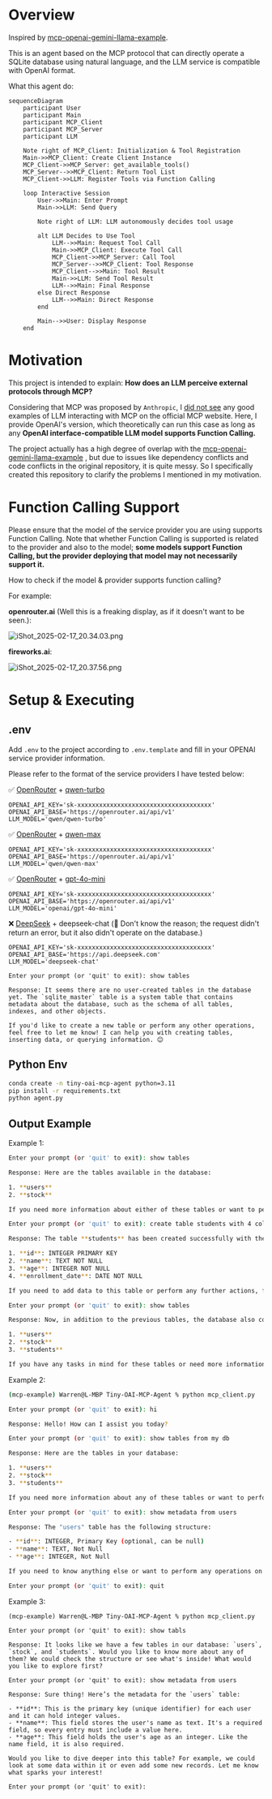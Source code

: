 # Overview

Inspired by [mcp-openai-gemini-llama-example](https://github.com/philschmid/mcp-openai-gemini-llama-example).

This is an agent based on the MCP protocol that can directly operate a SQLite database using natural language, and the LLM service is compatible with OpenAI format.

What this agent do:

```mermaid
sequenceDiagram
    participant User
    participant Main
    participant MCP_Client
    participant MCP_Server
    participant LLM

    Note right of MCP_Client: Initialization & Tool Registration
    Main->>MCP_Client: Create Client Instance
    MCP_Client->>MCP_Server: get_available_tools()
    MCP_Server-->>MCP_Client: Return Tool List
    MCP_Client->>LLM: Register Tools via Function Calling
    
    loop Interactive Session
        User->>Main: Enter Prompt
        Main->>LLM: Send Query
        
        Note right of LLM: LLM autonomously decides tool usage
        
        alt LLM Decides to Use Tool
            LLM-->>Main: Request Tool Call
            Main->>MCP_Client: Execute Tool Call
            MCP_Client->>MCP_Server: Call Tool
            MCP_Server-->>MCP_Client: Tool Response
            MCP_Client-->>Main: Tool Result
            Main->>LLM: Send Tool Result
            LLM-->>Main: Final Response
        else Direct Response
            LLM-->>Main: Direct Response
        end
        
        Main-->>User: Display Response
    end
```

# Motivation

This project is intended to explain: **How does an LLM perceive external protocols through MCP?**

Considering that MCP was proposed by `Anthropic`, I [did not see](https://github.com/modelcontextprotocol/python-sdk/issues/161) any good examples of LLM interacting with MCP on the official MCP website. Here, I provide OpenAI's version, which theoretically can run this case as long as any **OpenAI interface-compatible LLM model supports Function Calling.**

The project actually has a high degree of overlap with the [mcp-openai-gemini-llama-example](https://github.com/philschmid/mcp-openai-gemini-llama-example) , but due to issues like dependency conflicts and code conflicts in the original repository, it is quite messy. So I specifically created this repository to clarify the problems I mentioned in my motivation.

# Function Calling Support

Please ensure that the model of the service provider you are using supports Function Calling. Note that whether Function Calling is supported is related to the provider and also to the model; **some models support Function Calling, but the provider deploying that model may not necessarily support it.**

How to check if the model & provider supports function calling? 

For example:

**openrouter.ai** (Well this is a freaking display, as if it doesn't want to be seen.):

![iShot_2025-02-17_20.34.03.png](https://s2.loli.net/2025/02/17/yjlRnSC7bgK34tF.png)

**fireworks.ai**:

![iShot_2025-02-17_20.37.56.png](https://s2.loli.net/2025/02/17/hSkvYVCnuoAHfMN.png)

# Setup & Executing

## .env

Add `.env` to the project according to `.env.template` and fill in your OPENAI service provider information.

Please refer to the format of the service providers I have tested below:

✅ [OpenRouter](https://openrouter.ai/) + [qwen-turbo](https://openrouter.ai/qwen/qwen-turbo)	

```
OPENAI_API_KEY='sk-xxxxxxxxxxxxxxxxxxxxxxxxxxxxxxxxxxxxx'
OPENAI_API_BASE='https://openrouter.ai/api/v1'
LLM_MODEL='qwen/qwen-turbo'
```

✅ [OpenRouter](https://openrouter.ai/) + [qwen-max](https://openrouter.ai/qwen/qwen-max)

```
OPENAI_API_KEY='sk-xxxxxxxxxxxxxxxxxxxxxxxxxxxxxxxxxxxxx'
OPENAI_API_BASE='https://openrouter.ai/api/v1'
LLM_MODEL='qwen/qwen-max'
```

✅ [OpenRouter](https://openrouter.ai/) + [gpt-4o-mini](https://openrouter.ai/openai/gpt-4o-mini)

```
OPENAI_API_KEY='sk-xxxxxxxxxxxxxxxxxxxxxxxxxxxxxxxxxxxxx'
OPENAI_API_BASE='https://openrouter.ai/api/v1'
LLM_MODEL='openai/gpt-4o-mini'
```

❌ [DeepSeek](https://api.deepseek.com) + deepseek-chat (🙁 Don't know the reason; the request didn't return an error, but it also didn't operate on the database.)

```
OPENAI_API_KEY='sk-xxxxxxxxxxxxxxxxxxxxxxxxxxxxxxxxxxxxx'
OPENAI_API_BASE='https://api.deepseek.com'
LLM_MODEL='deepseek-chat'
```

```
Enter your prompt (or 'quit' to exit): show tables

Response: It seems there are no user-created tables in the database yet. The `sqlite_master` table is a system table that contains metadata about the database, such as the schema of all tables, indexes, and other objects.

If you'd like to create a new table or perform any other operations, feel free to let me know! I can help you with creating tables, inserting data, or querying information. 😊

```

## Python Env

```bash
conda create -n tiny-oai-mcp-agent python=3.11
pip install -r requirements.txt
python agent.py
```

## Output Example

Example 1:

```bash
Enter your prompt (or 'quit' to exit): show tables

Response: Here are the tables available in the database:

1. **users**
2. **stock**

If you need more information about either of these tables or want to perform operations on them, just let me know!

Enter your prompt (or 'quit' to exit): create table students with 4 columuns for me, decide column detail by yourself

Response: The table **students** has been created successfully with the following columns:

1. **id**: INTEGER PRIMARY KEY
2. **name**: TEXT NOT NULL
3. **age**: INTEGER NOT NULL
4. **enrollment_date**: DATE NOT NULL

If you need to add data to this table or perform any further actions, feel free to ask!

Enter your prompt (or 'quit' to exit): show tables

Response: Now, in addition to the previous tables, the database also contains the newly created **students** table. Here’s the updated list:

1. **users**
2. **stock**
3. **students**

If you have any tasks in mind for these tables or need more information, just let me know!
```

Example 2:

```bash
(mcp-example) Warren@L-MBP Tiny-OAI-MCP-Agent % python mcp_client.py 

Enter your prompt (or 'quit' to exit): hi

Response: Hello! How can I assist you today?

Enter your prompt (or 'quit' to exit): show tables from my db

Response: Here are the tables in your database:

1. **users**
2. **stock**
3. **students**

If you need more information about any of these tables or want to perform any specific task, just let me know!

Enter your prompt (or 'quit' to exit): show metadata from users

Response: The "users" table has the following structure:

- **id**: INTEGER, Primary Key (optional, can be null)
- **name**: TEXT, Not Null
- **age**: INTEGER, Not Null

If you need to know anything else or want to perform any operations on this table, feel free to ask!

Enter your prompt (or 'quit' to exit): quit

```

Example 3:

```
(mcp-example) Warren@L-MBP Tiny-OAI-MCP-Agent % python mcp_client.py 

Enter your prompt (or 'quit' to exit): show tabls

Response: It looks like we have a few tables in our database: `users`, `stock`, and `students`. Would you like to know more about any of them? We could check the structure or see what's inside! What would you like to explore first?

Enter your prompt (or 'quit' to exit): show metadata from users            

Response: Sure thing! Here’s the metadata for the `users` table:

- **id**: This is the primary key (unique identifier) for each user and it can hold integer values.
- **name**: This field stores the user's name as text. It's a required field, so every entry must include a value here.
- **age**: This field holds the user's age as an integer. Like the name field, it is also required.

Would you like to dive deeper into this table? For example, we could look at some data within it or even add some new records. Let me know what sparks your interest!

Enter your prompt (or 'quit' to exit): 

```

